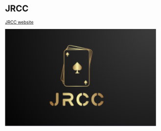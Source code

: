 # JRCC
[JRCC website](https://jimmycanete.github.io/jrcc/)


![JRCC](https://github.com/jimmycanete/jrcc/blob/main/images/jrcc.png)
